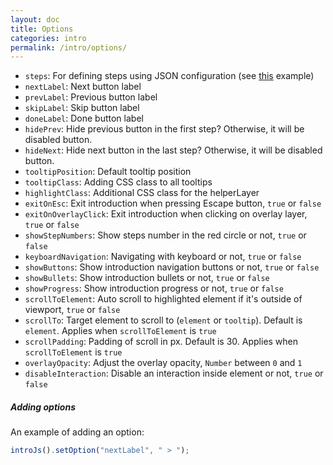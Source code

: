 ```yaml
---
layout: doc
title: Options
categories: intro
permalink: /intro/options/
---
```


 - `steps`: For defining steps using JSON configuration (see [this](https://github.com/usablica/intro.js/blob/master/example/programmatic/index.html) example)
 - `nextLabel`: Next button label
 - `prevLabel`: Previous button label
 - `skipLabel`: Skip button label
 - `doneLabel`: Done button label
 - `hidePrev`: Hide previous button in the first step? Otherwise, it will be disabled button.
 - `hideNext`: Hide next button in the last step? Otherwise, it will be disabled button.
 - `tooltipPosition`: Default tooltip position
 - `tooltipClass`: Adding CSS class to all tooltips
 - `highlightClass`: Additional CSS class for the helperLayer
 - `exitOnEsc`: Exit introduction when pressing Escape button, `true` or `false`
 - `exitOnOverlayClick`: Exit introduction when clicking on overlay layer, `true` or `false`
 - `showStepNumbers`: Show steps number in the red circle or not, `true` or `false`
 - `keyboardNavigation`: Navigating with keyboard or not, `true` or `false`
 - `showButtons`: Show introduction navigation buttons or not, `true` or `false`
 - `showBullets`: Show introduction bullets or not, `true` or `false`
 - `showProgress`: Show introduction progress or not, `true` or `false`
 - `scrollToElement`: Auto scroll to highlighted element if it's outside of viewport, `true` or `false`
 - `scrollTo`: Target element to scroll to (`element` or `tooltip`). Default is `element`. Applies when `scrollToElement` is `true`
 - `scrollPadding`: Padding of scroll in px. Default is 30. Applies when `scrollToElement` is `true`
 - `overlayOpacity`: Adjust the overlay opacity, `Number` between `0` and `1`
 - `disableInteraction`: Disable an interaction inside element or not, `true` or `false`

##### Adding options

An example of adding an option:

```javascript
introJs().setOption("nextLabel", " > ");
```
